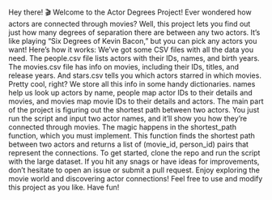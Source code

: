 Hey there! 🎬 Welcome to the Actor Degrees Project!
Ever wondered how actors are connected through movies? Well, this project lets you find out just how many degrees of separation there are between any two actors. It’s like playing “Six Degrees of Kevin Bacon,” but you can pick any actors you want!
Here’s how it works: We’ve got some CSV files with all the data you need. The people.csv file lists actors with their IDs, names, and birth years. The movies.csv file has info on movies, including their IDs, titles, and release years. And stars.csv tells you which actors starred in which movies. Pretty cool, right?
We store all this info in some handy dictionaries. names help us look up actors by name, people map actor IDs to their details and movies, and movies map movie IDs to their details and actors.
The main part of the project is figuring out the shortest path between two actors. You just run the script and input two actor names, and it’ll show you how they’re connected through movies. The magic happens in the shortest_path function, which you must implement. This function finds the shortest path between two actors and returns a list of (movie_id, person_id) pairs that represent the connections.
To get started, clone the repo and run the script with the large dataset. If you hit any snags or have ideas for improvements, don’t hesitate to open an issue or submit a pull request. Enjoy exploring the movie world and discovering actor connections!
Feel free to use and modify this project as you like. Have fun!
